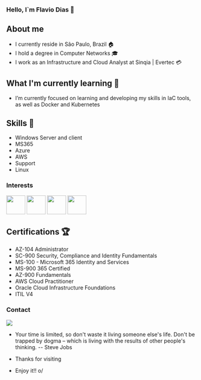 ### Hello, I`m Flavio Dias :metal:

## About me
- I currently reside in São Paulo, Brazil  :house: 
- I hold a degree in Computer Networks  :mortar_board: 
- I work as an Infrastructure and Cloud Analyst at Sinqia | Evertec  :credit_card:

## What I'm currently learning :mag_right:
- I’m currently focused on learning and developing my skills in IaC tools, as well as Docker and Kubernetes

## Skills :rocket:
- Windows Server and client
- MS365
- Azure
- AWS
- Support
- Linux

### Interests
<div>
   <img src="https://cdn.jsdelivr.net/gh/devicons/devicon@latest/icons/terraform/terraform-original.svg" width="50" />
   <img src="https://cdn.jsdelivr.net/gh/devicons/devicon@latest/icons/ansible/ansible-original.svg" width="50"/>
   <img src="https://cdn.jsdelivr.net/gh/devicons/devicon@latest/icons/docker/docker-original.svg" width="50" />
   <img src="https://cdn.jsdelivr.net/gh/devicons/devicon@latest/icons/kubernetes/kubernetes-original.svg" width="50" />      
</div>

## Certifications :trophy:
- AZ-104 Administrator
- SC-900 Security, Compliance and Identity Fundamentals
- MS-100 - Microsoft 365 Identity and Services
- MS-900 365 Certified
- AZ-900 Fundamentals
- AWS Cloud Practitioner
- Oracle Cloud Infrastructure Foundations
- ITIL V4

### Contact 
<div>
<a href="https://www.linkedin.com/in/flavioadias">
   <img src="https://img.shields.io/badge/LinkedIn-0077B5?style=for-the-badge&logo=linkedin&logoColor=white" />
</a>
</div>

- Your time is limited, so don't waste it living someone else's life. Don't be trapped by dogma – which is living with the results of other people's thinking. -- Steve Jobs

- Thanks for visiting 

- Enjoy it!! o/






          
